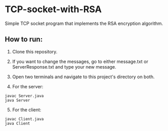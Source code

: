 # TCP-socket-with-RSA
Simple TCP socket program that implements the RSA encryption algorithm.

## How to run:
1. Clone this repository. 
2. If you want to change the messages, go to either message.txt or ServerResponse.txt and type your new message.
3. Open two terminals and navigate to this project's directory on both.

4. For the server:
```
javac Server.java
java Server
```

5. For the client:
```
javac Client.java
java Client
```